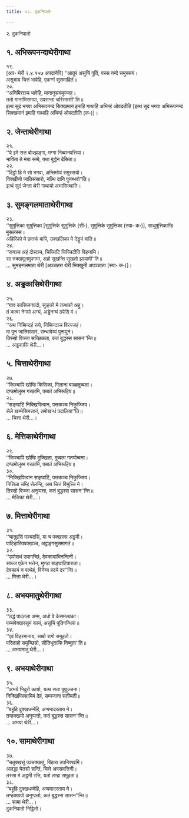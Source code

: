 ```yaml
---
title: ०२. दुकनिपातो

---
```

२. दुकनिपातो  


## १. अभिरूपनन्दाथेरीगाथा

१९.  
[अप॰ थेरी २.४.१५७ अपदानेपि] ‘‘आतुरं असुचिं पूतिं, पस्स नन्दे समुस्सयं।  
असुभाय चित्तं भावेहि, एकग्गं सुसमाहितं॥  
२०.  
‘‘अनिमित्तञ्च भावेहि, मानानुसयमुज्जह।  
ततो मानाभिसमया, उपसन्ता चरिस्ससी’’ति॥  
इत्थं सुदं भगवा अभिरूपनन्दं सिक्खमानं इमाहि गाथाहि अभिण्हं ओवदतीति [इत्थं सुदं भगवा अभिरूपनन्दं सिक्खमानं इमाहि गाथाहि अभिण्हं ओवदतीति (क॰)]।  


## २. जेन्ताथेरीगाथा

२१.  
‘‘ये इमे सत्त बोज्झङ्गा, मग्गा निब्बानपत्तिया।  
भाविता ते मया सब्बे, यथा बुद्धेन देसिता॥  
२२.  
‘‘दिट्ठो हि मे सो भगवा, अन्तिमोयं समुस्सयो।  
विक्खीणो जातिसंसारो, नत्थि दानि पुनब्भवो’’ति॥  
इत्थं सुदं जेन्ता थेरी गाथायो अभासित्थाति।  


## ३. सुमङ्गलमाताथेरीगाथा

२३.  
‘‘सुमुत्तिका सुमुत्तिका [सुमुत्तिके सुमुत्तिके (सी॰), सुमुत्तिके सुमुत्तिका (स्या॰ क॰)], साधुमुत्तिकाम्हि मुसलस्स।  
अहिरिको मे छत्तकं वापि, उक्खलिका मे देड्डुभं वाति॥  
२४.  
‘‘रागञ्च अहं दोसञ्च, चिच्चिटि चिच्चिटीति विहनामि।  
सा रुक्खमूलमुपगम्म, अहो सुखन्ति सुखतो झायामी’’ति॥  
… सुमङ्गलमाता थेरी [अञ्ञतरा थेरी भिक्खुनी अपञ्ञाता (स्या॰ क॰)]।  


## ४. अड्ढकासिथेरीगाथा

२५.  
‘‘याव कासिजनपदो, सुङ्को मे तत्थको अहु।  
तं कत्वा नेगमो अग्घं, अड्ढेनग्घं ठपेसि मं॥  
२६.  
‘‘अथ निब्बिन्दहं रूपे, निब्बिन्दञ्च विरज्जहं।  
मा पुन जातिसंसारं, सन्धावेय्यं पुनप्पुनं।  
तिस्सो विज्जा सच्छिकता, कतं बुद्धस्स सासन’’न्ति॥  
… अड्ढकासि थेरी…।  


## ५. चित्ताथेरीगाथा

२७.  
‘‘किञ्चापि खोम्हि किसिका, गिलाना बाळ्हदुब्बला।  
दण्डमोलुब्भ गच्छामि, पब्बतं अभिरूहिय॥  
२८.  
‘‘सङ्घाटिं निक्खिपित्वान, पत्तकञ्च निकुज्जिय।  
सेले खम्भेसिमत्तानं, तमोखन्धं पदालिया’’ति॥  
… चित्ता थेरी…।  


## ६. मेत्तिकाथेरीगाथा

२९.  
‘‘किञ्चापि खोम्हि दुक्खिता, दुब्बला गतयोब्बना।  
दण्डमोलुब्भ गच्छामि, पब्बतं अभिरूहिय॥  
३०.  
‘‘निक्खिपित्वान सङ्घाटिं, पत्तकञ्च निकुज्जिय।  
निसिन्ना चम्हि सेलम्हि, अथ चित्तं विमुच्चि मे।  
तिस्सो विज्जा अनुप्पत्ता, कतं बुद्धस्स सासन’’न्ति॥  
… मेत्तिका थेरी…।  


## ७. मित्ताथेरीगाथा

३१.  
‘‘चातुद्दसिं पञ्चदसिं, या च पक्खस्स अट्ठमी।  
पाटिहारियपक्खञ्च, अट्ठङ्गसुसमागतं॥  
३२.  
‘‘उपोसथं उपागच्छिं, देवकायाभिनन्दिनी।  
साज्ज एकेन भत्तेन, मुण्डा सङ्घाटिपारुता।  
देवकायं न पत्थेहं, विनेय्य हदये दर’’न्ति॥  
… मित्ता थेरी…।  


## ८. अभयमातुथेरीगाथा

३३.  
‘‘उद्धं पादतला अम्म, अधो वे केसमत्थका।  
पच्चवेक्खस्सुमं कायं, असुचिं पूतिगन्धिकं॥  
३४.  
‘‘एवं विहरमानाय, सब्बो रागो समूहतो।  
परिळाहो समुच्छिन्नो, सीतिभूताम्हि निब्बुता’’ति॥  
… अभयमातु थेरी…।  


## ९. अभयाथेरीगाथा

३५.  
‘‘अभये भिदुरो कायो, यत्थ सता पुथुज्जना।  
निक्खिपिस्सामिमं देहं, सम्पजाना सतीमती॥  
३६.  
‘‘बहूहि दुक्खधम्मेहि, अप्पमादरताय मे।  
तण्हक्खयो अनुप्पत्तो, कतं बुद्धस्स सासन’’न्ति॥  
… अभया थेरी…।  


## १०. सामाथेरीगाथा

३७.  
‘‘चतुक्खत्तुं पञ्चक्खत्तुं, विहारा उपनिक्खमिं।  
अलद्धा चेतसो सन्तिं, चित्ते अवसवत्तिनी।  
तस्सा मे अट्ठमी रत्ति, यतो तण्हा समूहता॥  
३८.  
‘‘बहूहि दुक्खधम्मेहि, अप्पमादरताय मे।  
तण्हक्खयो अनुप्पत्तो, कतं बुद्धस्स सासन’’न्ति॥  
… सामा थेरी…।  
दुकनिपातो निट्ठितो।  